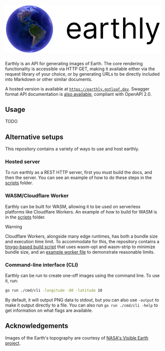 
<h1 align="center">
    <picture>
        <source media="(prefers-color-scheme: light)" srcset="/.github/artefacts/logo-black.svg">
        <source media="(prefers-color-scheme: dark)" srcset="/.github/artefacts/logo-white.svg">
        <img alt="earthly logo" src="/.github/artefacts/logo-black.svg">
    </picture>
</h1>

Earthly is an API for generating images of Earth. The core rendering functionality is accessible via HTTP GET, making it available either via the request library of your choice, or by generating URLs to be directly included into Markdown or other similar documents.

A hosted version is available at [`https://earthly.gotloaf.dev`](https://earthly.gotloaf.dev/?size=512&longitude=135&latitude=30&roll=-15). Swagger format API documentation is [also available](https://earthly.gotloaf.dev/swagger/index.html), compliant with OpenAPI 2.0.


## Usage

TODO

## Alternative setups

This repository contains a variety of ways to use and host earthly.

### Hosted server

To run earthly as a REST HTTP server, first you must build the docs, and then the server. You can see an example of how to do these steps in the [scripts](scripts/unix) folder.

### WASM/Cloudflare Worker

Earthly can be built for WASM, allowing it to be used on serverless platforms like Cloudflare Workers. An example of how to build for WASM is in the [scripts](scripts/unix) folder.

> [!WARNING]
> Cloudflare Workers, alongside many edge runtimes, has both a bundle size and execution time limit. To accommodate for this, the repository contains a [tinygo-based build script](scripts/windows/build_wasm_tinygo.ps1) that uses wasm-opt and wasm-strip to minimize bundle size, and an [example worker file](build/worker.mjs) to demonstrate reasonable limits.

### Command-line interface (CLI)

Earthly can be run to create one-off images using the command line. To use it, run:
```bash
go run ./cmd/cli -longitude -80 -latitude 10
```
By default, it will output PNG data to stdout, but you can also use `-output` to make it output directly to a file. You can also run `go run ./cmd/cli -help` to get information on what flags are available.

## Acknowledgements

Images of the Earth's topography are courtesy of [NASA's Visible Earth project](https://visibleearth.nasa.gov/).
